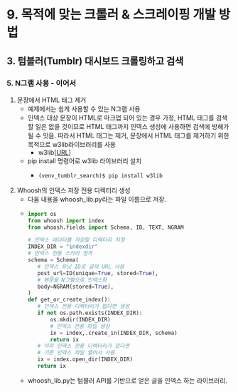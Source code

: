 # 9. 목적에 맞는 크롤러 & 스크레이핑 개발 방법
## 3. 텀블러(Tumblr) 대시보드 크롤링하고 검색
### 5. N그램 사용 - 이어서
1. 문장에서 HTML 태그 제거
   - 예제에서는 쉽게 사용할 수 있는 N그램 사용
   - 인덱스 대상 문장이 HTML로 마크업 되어 있는 경우 가정, HTML 태그를 검색할 일은 없을 것이므로 HTML 태그까지 인덱스 생성에 사용하면 검색에 방해가 될 수 잇음. 따라서 HTML 태그는 제거, 문장에서 HTML 태그를 제거하기 위한 목적으로 w3lib라이브러리를 사용
     - w3lib[[URL](https://github.com/scrapy/w3lib)]
   - pip install 명령어로 w3lib 라이브러리 설치
     - ```cmd
       (venv_tumblr_search)$ pip install w3lib
       ```
2. Whoosh의 인덱스 저장 전용 디렉터리 생성
   - 다움 내용을 whoosh_lib.py라는 파일 이름으로 저장.
   - ```python
     import os
     from whoosh import index
     from whoosh.fields import Schema, ID, TEXT, NGRAM

     # 인덱스 데이터를 저장할 디렉터리 지정
     INDEX_DIR = "indexdir"
     # 인덱스 전용 스키마 정의
     schema = Schema(
        # 인덱스 유닛 ID로 글의 URL 사용
        post_url=ID(unique=True, stored=True),
        # 본문을 N그램으로 인덱스화
        body=NGRAM(stored=True),
     )
     def get_or_create_index():
        # 인덱스 전용 디렉터리가 없다면 생성
        if not os.path.exists(INDEX_DIR):
            os.mkdir(INDEX_DIR)
            # 인덱스 전용 파일 생성
            ix = index,.create_in(INDEX_DIR, schema)
            return ix
        # 이미 인덱스 전용 디렉터리가 있다면
        # 기존 인덱스 파일 열어서 사용
        ix = index.open_dir(INDEX_DIR)
        return ix
     ```
   - whoosh_lib.py는 텀블러 API를 기반으로 얻은 글을 인덱스 하는 라이브러리.